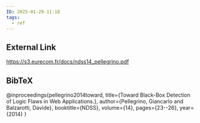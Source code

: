 ```yaml
---
ID: 2025-01-29-11:18
tags:
  - ref
---
```

## External Link

https://s3.eurecom.fr/docs/ndss14_pellegrino.pdf
## BibTeX

@inproceedings{pellegrino2014toward,
  title={Toward Black-Box Detection of Logic Flaws in Web Applications.},
  author={Pellegrino, Giancarlo and Balzarotti, Davide},
  booktitle={NDSS},
  volume={14},
  pages={23--26},
  year={2014}
}